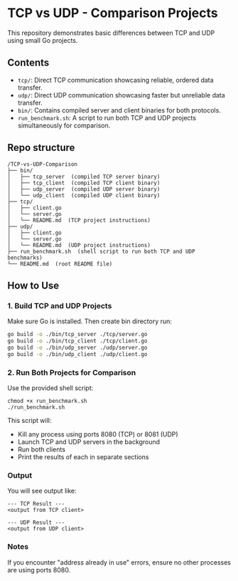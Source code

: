 # TCP vs UDP - Comparison Projects

This repository demonstrates basic differences between TCP and UDP using small Go projects.

## Contents
- `tcp/`: Direct TCP communication showcasing reliable, ordered data transfer.
- `udp/`: Direct UDP communication showcasing faster but unreliable data transfer.
- `bin/`: Contains compiled server and client binaries for both protocols.
- `run_benchmark.sh`: A script to run both TCP and UDP projects simultaneously for comparison.

## Repo structure
```
/TCP-vs-UDP-Comparison
├── bin/
│   ├── tcp_server  (compiled TCP server binary)
│   ├── tcp_client  (compiled TCP client binary)
│   ├── udp_server  (compiled UDP server binary)
│   └── udp_client  (compiled UDP client binary)
├── tcp/
│   ├── client.go
│   └── server.go
│   └── README.md  (TCP project instructions)
├── udp/
│   ├── client.go
│   └── server.go
│   └── README.md  (UDP project instructions)
├── run_benchmark.sh  (shell script to run both TCP and UDP benchmarks)
└── README.md  (root README file)
```

## How to Use

### 1. Build TCP and UDP Projects
Make sure Go is installed. 
Then create bin directory run:

```bash
go build -o ./bin/tcp_server ./tcp/server.go
go build -o ./bin/tcp_client ./tcp/client.go
go build -o ./bin/udp_server ./udp/server.go
go build -o ./bin/udp_client ./udp/client.go
```

### 2. Run Both Projects for Comparison
Use the provided shell script:
```
chmod +x run_benchmark.sh
./run_benchmark.sh
```
This script will:
  - Kill any process using ports 8080 (TCP) or 8081 (UDP)
  - Launch TCP and UDP servers in the background
  - Run both clients
  - Print the results of each in separate sections

### Output
You will see output like:

```
--- TCP Result ---
<output from TCP client>

--- UDP Result ---
<output from UDP client>
```

### Notes
If you encounter "address already in use" errors, ensure no other processes are using ports 8080.
